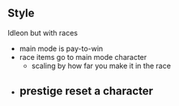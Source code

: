 ## Style
Idleon but with races
- main mode is pay-to-win
- race items go to main mode character
	- scaling by how far you make it in the race
- prestige reset a character
	- 




